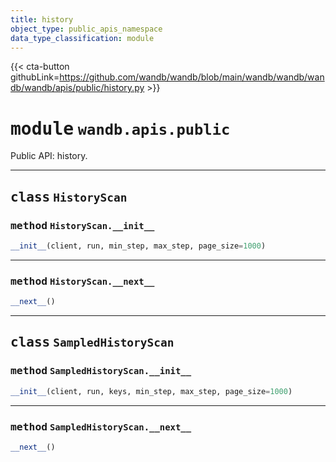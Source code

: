 ```yaml
---
title: history
object_type: public_apis_namespace
data_type_classification: module
---
```


{{< cta-button githubLink=https://github.com/wandb/wandb/blob/main/wandb/wandb/wandb/wandb/apis/public/history.py >}}




# <kbd>module</kbd> `wandb.apis.public`
Public API: history. 



---

## <kbd>class</kbd> `HistoryScan`




### <kbd>method</kbd> `HistoryScan.__init__`

```python
__init__(client, run, min_step, max_step, page_size=1000)
```








---

### <kbd>method</kbd> `HistoryScan.__next__`

```python
__next__()
```






---

## <kbd>class</kbd> `SampledHistoryScan`




### <kbd>method</kbd> `SampledHistoryScan.__init__`

```python
__init__(client, run, keys, min_step, max_step, page_size=1000)
```








---

### <kbd>method</kbd> `SampledHistoryScan.__next__`

```python
__next__()
```







